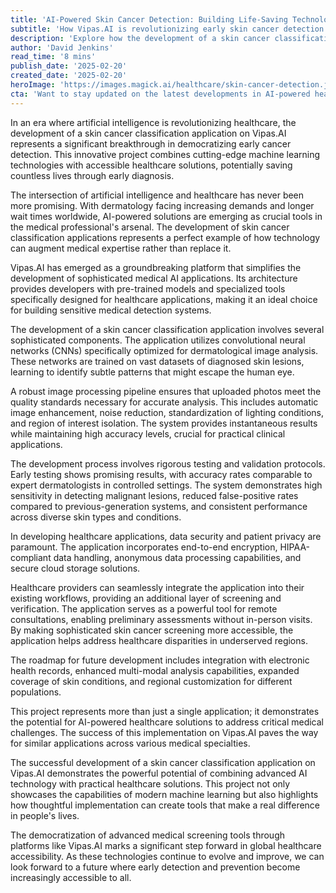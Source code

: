 ```yaml
---
title: 'AI-Powered Skin Cancer Detection: Building Life-Saving Technology on Vipas.AI'
subtitle: 'How Vipas.AI is revolutionizing early skin cancer detection through AI'
description: 'Explore how the development of a skin cancer classification application on Vipas.AI is transforming early cancer detection by combining state-of-the-art machine learning technologies with accessible healthcare solutions.'
author: 'David Jenkins'
read_time: '8 mins'
publish_date: '2025-02-20'
created_date: '2025-02-20'
heroImage: 'https://images.magick.ai/healthcare/skin-cancer-detection.jpg'
cta: 'Want to stay updated on the latest developments in AI-powered healthcare? Follow us on LinkedIn for exclusive insights into how technology is transforming medical diagnosis and treatment.'
---
```


In an era where artificial intelligence is revolutionizing healthcare, the development of a skin cancer classification application on Vipas.AI represents a significant breakthrough in democratizing early cancer detection. This innovative project combines cutting-edge machine learning technologies with accessible healthcare solutions, potentially saving countless lives through early diagnosis.

The intersection of artificial intelligence and healthcare has never been more promising. With dermatology facing increasing demands and longer wait times worldwide, AI-powered solutions are emerging as crucial tools in the medical professional's arsenal. The development of skin cancer classification applications represents a perfect example of how technology can augment medical expertise rather than replace it.

Vipas.AI has emerged as a groundbreaking platform that simplifies the development of sophisticated medical AI applications. Its architecture provides developers with pre-trained models and specialized tools specifically designed for healthcare applications, making it an ideal choice for building sensitive medical detection systems.

The development of a skin cancer classification application involves several sophisticated components. The application utilizes convolutional neural networks (CNNs) specifically optimized for dermatological image analysis. These networks are trained on vast datasets of diagnosed skin lesions, learning to identify subtle patterns that might escape the human eye.

A robust image processing pipeline ensures that uploaded photos meet the quality standards necessary for accurate analysis. This includes automatic image enhancement, noise reduction, standardization of lighting conditions, and region of interest isolation. The system provides instantaneous results while maintaining high accuracy levels, crucial for practical clinical applications.

The development process involves rigorous testing and validation protocols. Early testing shows promising results, with accuracy rates comparable to expert dermatologists in controlled settings. The system demonstrates high sensitivity in detecting malignant lesions, reduced false-positive rates compared to previous-generation systems, and consistent performance across diverse skin types and conditions.

In developing healthcare applications, data security and patient privacy are paramount. The application incorporates end-to-end encryption, HIPAA-compliant data handling, anonymous data processing capabilities, and secure cloud storage solutions.

Healthcare providers can seamlessly integrate the application into their existing workflows, providing an additional layer of screening and verification. The application serves as a powerful tool for remote consultations, enabling preliminary assessments without in-person visits. By making sophisticated skin cancer screening more accessible, the application helps address healthcare disparities in underserved regions.

The roadmap for future development includes integration with electronic health records, enhanced multi-modal analysis capabilities, expanded coverage of skin conditions, and regional customization for different populations.

This project represents more than just a single application; it demonstrates the potential for AI-powered healthcare solutions to address critical medical challenges. The success of this implementation on Vipas.AI paves the way for similar applications across various medical specialties.

The successful development of a skin cancer classification application on Vipas.AI demonstrates the powerful potential of combining advanced AI technology with practical healthcare solutions. This project not only showcases the capabilities of modern machine learning but also highlights how thoughtful implementation can create tools that make a real difference in people's lives.

The democratization of advanced medical screening tools through platforms like Vipas.AI marks a significant step forward in global healthcare accessibility. As these technologies continue to evolve and improve, we can look forward to a future where early detection and prevention become increasingly accessible to all.